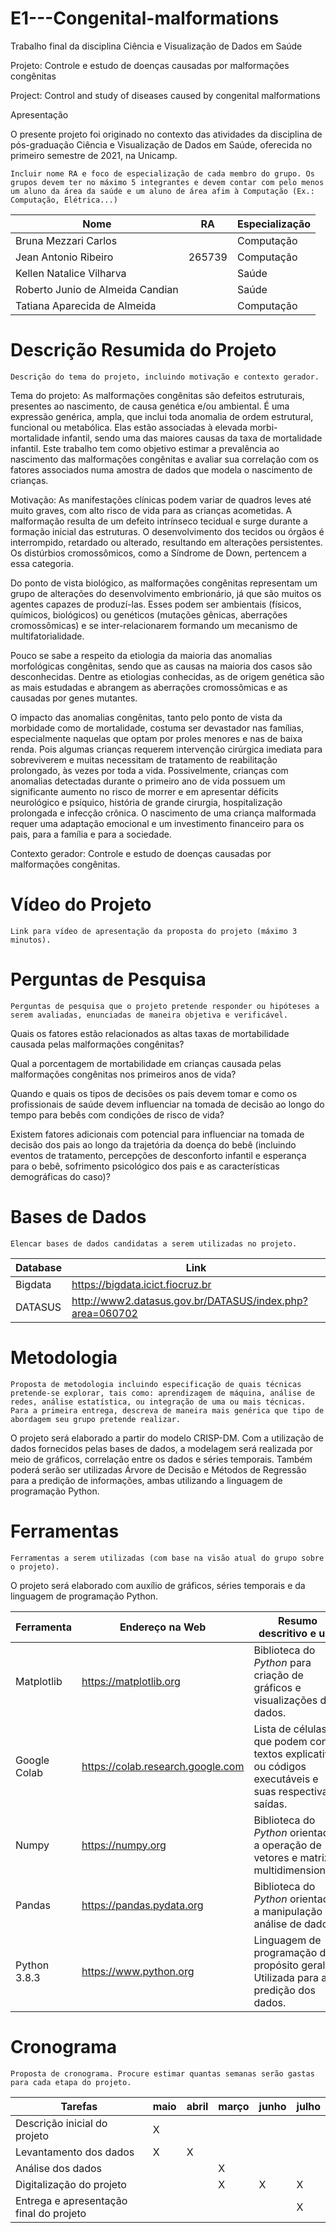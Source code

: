 # E1---Congenital-malformations
Trabalho final da disciplina Ciência e Visualização de Dados em Saúde

Projeto: Controle e estudo de doenças causadas por malformações congênitas

Project: Control and study of diseases caused by congenital malformations

Apresentação

O presente projeto foi originado no contexto das atividades da disciplina de pós-graduação Ciência e Visualização de Dados em Saúde, oferecida no primeiro semestre de 2021, na Unicamp.

    Incluir nome RA e foco de especialização de cada membro do grupo. Os grupos devem ter no máximo 5 integrantes e devem contar com pelo menos um aluno da área da saúde e um aluno de área afim à Computação (Ex.: Computação, Elétrica...)
    
Nome | RA | Especialização
----- | ----- | -----
Bruna Mezzari Carlos             | | Computação
Jean Antonio Ribeiro             | 265739 | Computação
Kellen Natalice Vilharva         | | Saúde
Roberto Junio de Almeida Candian | | Saúde
Tatiana Aparecida de Almeida     | | Computação

# Descrição Resumida do Projeto

    Descrição do tema do projeto, incluindo motivação e contexto gerador.
    
   Tema do projeto: As malformações congênitas são defeitos estruturais, presentes ao nascimento, de causa genética e/ou ambiental. É uma expressão genérica,
    ampla, que inclui toda anomalia de ordem estrutural, funcional ou metabólica. Elas estão associadas à elevada morbi-mortalidade infantil, sendo uma das
    maiores causas da taxa de mortalidade infantil. Este trabalho tem como objetivo estimar a prevalência ao nascimento das malformações congênitas e avaliar sua
    correlação com os fatores associados numa amostra de dados que modela o nascimento de crianças.
   
   Motivação: As manifestações clínicas podem variar de quadros leves até muito graves, com alto risco de vida para as crianças acometidas. A malformação resulta
    de um defeito intrínseco tecidual e surge durante a formação inicial das estruturas. O desenvolvimento dos tecidos ou órgãos é interrompido, retardado ou
    alterado, resultando em alterações persistentes. Os distúrbios cromossômicos, como a Síndrome de Down, pertencem a essa categoria.

Do ponto de vista biológico, as malformações congênitas representam um grupo de alterações do desenvolvimento embrionário, já que são muitos os agentes capazes de produzí-las. Esses podem ser ambientais (físicos, químicos, biológicos) ou genéticos (mutações gênicas, aberrações cromossômicas) e se inter-relacionarem formando um mecanismo de multifatorialidade.

Pouco se sabe a respeito da etiologia da maioria das anomalias morfológicas
congênitas, sendo que as causas na maioria dos casos  são desconhecidas. Dentre
as etiologias conhecidas, as de origem genética são as mais estudadas e abrangem as
aberrações cromossômicas e as causadas por genes mutantes. 

O impacto das anomalias congênitas, tanto pelo ponto de vista da morbidade como de mortalidade, costuma ser devastador nas famílias, especialmente naquelas que optam por proles menores e nas de baixa renda. Pois algumas crianças requerem intervenção cirúrgica imediata para sobreviverem e muitas necessitam de tratamento de reabilitação prolongado, às vezes por toda a vida. Possivelmente, crianças com anomalias detectadas durante o primeiro ano de vida possuem um significante aumento no risco de morrer e em apresentar déficits neurológico e psíquico, história de grande cirurgia, hospitalização prolongada e infecção crônica. O nascimento de uma criança malformada requer uma adaptação emocional e um investimento financeiro para os pais, para a família e para a sociedade.
   
   Contexto gerador: Controle e estudo de doenças causadas por malformações congênitas.
    
# Vídeo do Projeto

    Link para vídeo de apresentação da proposta do projeto (máximo 3 minutos).



# Perguntas de Pesquisa

    Perguntas de pesquisa que o projeto pretende responder ou hipóteses a serem avaliadas, enunciadas de maneira objetiva e verificável.
    
   Quais os fatores estão relacionados as altas taxas de mortabilidade causada pelas malformações congênitas?
    
   Qual a porcentagem de mortabilidade em crianças causada pelas malformações congênitas nos primeiros anos de vida?
    
   Quando e quais os tipos de decisões os pais devem tomar e como os profissionais de saúde devem influenciar na tomada de decisão 
    ao longo do tempo para bebês com condições de risco de vida?
    
   Existem fatores adicionais com potencial para influenciar na tomada de decisão dos pais ao longo da trajetória da 
    doença do bebê (incluindo eventos de tratamento, percepções de desconforto infantil e esperança para o bebê, sofrimento psicológico 
    dos pais e as características demográficas do caso)?

# Bases de Dados

    Elencar bases de dados candidatas a serem utilizadas no projeto.
    
Database | Link
-----    | -----
Bigdata  | https://bigdata.icict.fiocruz.br
DATASUS  | http://www2.datasus.gov.br/DATASUS/index.php?area=060702

    

# Metodologia

    Proposta de metodologia incluindo especificação de quais técnicas pretende-se explorar, tais como: aprendizagem de máquina, análise de redes, análise estatística, ou integração de uma ou mais técnicas. Para a primeira entrega, descreva de maneira mais genérica que tipo de abordagem seu grupo pretende realizar.
    
   O projeto será elaborado a partir do modelo CRISP-DM. Com a utilização de dados fornecidos pelas bases de dados, a modelagem será realizada por meio de gráficos, correlação entre os dados e séries temporais. Também poderá serão ser utilizadas Árvore de Decisão e Métodos de Regressão para a predição de informações, ambas utilizando a linguagem de programação Python. 

# Ferramentas

    Ferramentas a serem utilizadas (com base na visão atual do grupo sobre o projeto).
    
   O projeto será elaborado com auxílio de gráficos, séries temporais e da linguagem de programação Python.
    
Ferramenta | Endereço na Web | Resumo descritivo e uso
----- | ----- | -----
Matplotlib   | https://matplotlib.org            | Biblioteca do _Python_ para criação de gráficos e visualizações de dados.
Google Colab | https://colab.research.google.com | Lista de células que podem conter textos explicativos ou códigos executáveis e suas respectivas saídas.
Numpy        | https://numpy.org                 | Biblioteca do _Python_ orientada a operação de vetores e matrizes multidimensionais.
Pandas       | https://pandas.pydata.org         | Biblioteca do _Python_ orientada a manipulação e análise de dados.
Python 3.8.3 | https://www.python.org            | Linguagem de programação de propósito geral. Utilizada para a predição dos dados.


# Cronograma

    Proposta de cronograma. Procure estimar quantas semanas serão gastas para cada etapa do projeto.
    
Tarefas | maio | abril | março | junho | julho
----- | ----- | ----- | ----- | ----- | -----
Descrição inicial do projeto            | X |   |   |   |
Levantamento dos dados                  | X | X |   |   |
Análise dos dados                       |   |   | X |   |
Digitalização do projeto                |   |   | X | X | X
Entrega e apresentação final do projeto |   |   |   |   | X
